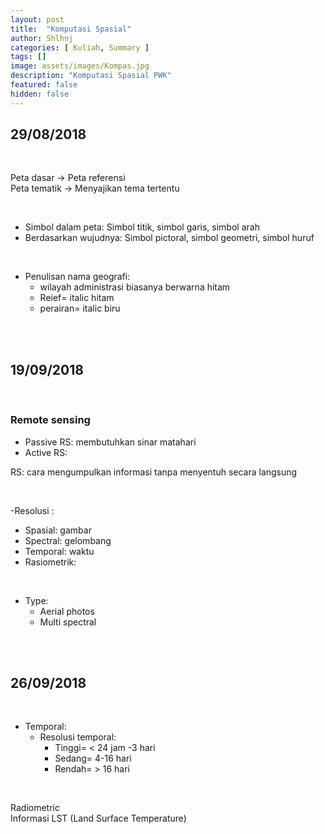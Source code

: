 ```yaml
---
layout: post
title:  "Komputasi Spasial"
author: Shlhnj
categories: [ Kuliah, Summary ]
tags: []
image: assets/images/Kompas.jpg
description: "Komputasi Spasial PWK"
featured: false
hidden: false
---
```


## 29/08/2018

<br>

Peta dasar    -> Peta referensi <br>
Peta tematik  -> Menyajikan tema tertentu

<br>

- Simbol dalam peta: Simbol titik, simbol garis, simbol arah
- Berdasarkan wujudnya: Simbol pictoral, simbol geometri, simbol huruf

<br>

- Penulisan nama geografi:
  - wilayah administrasi biasanya berwarna hitam
  - Reief= italic hitam
  - perairan= italic biru
                          
<br>
<br>

## 19/09/2018

<br>

### Remote sensing

- Passive RS: membutuhkan sinar matahari
- Active RS: 

RS: cara mengumpulkan informasi tanpa menyentuh secara langsung

<br>

-Resolusi : <br>
  - Spasial: gambar
  - Spectral: gelombang
  - Temporal: waktu
  - Rasiometrik:
           
<br>

- Type: 
  - Aerial photos
  - Multi spectral
      
<br>
<br>

## 26/09/2018

<br>

- Temporal:
  - Resolusi temporal: 
    - Tinggi= < 24 jam -3 hari
    - Sedang= 4-16 hari
    - Rendah= > 16 hari
                       
<br>

Radiometric <br>
Informasi LST (Land Surface Temperature)
